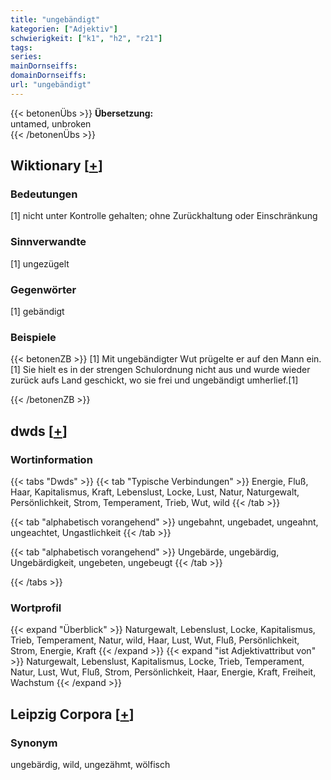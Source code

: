 ```yaml
---
title: "ungebändigt"
kategorien: ["Adjektiv"]
schwierigkeit: ["k1", "h2", "r21"]
tags:
series:
mainDornseiffs:
domainDornseiffs:
url: "ungebändigt"
---
```


{{< betonenÜbs >}}
**Übersetzung:**  
untamed, unbroken  
{{< /betonenÜbs >}}

## Wiktionary [[+](https://de.wiktionary.org/wiki/ungebändigt)]

### Bedeutungen
[1] nicht unter Kontrolle gehalten; ohne Zurückhaltung oder Einschränkung  

### Sinnverwandte
[1] ungezügelt  

### Gegenwörter
[1] gebändigt  

### Beispiele
{{< betonenZB >}}
[1] Mit ungebändigter Wut prügelte er auf den Mann ein.  
[1] Sie hielt es in der strengen Schulordnung nicht aus und wurde wieder zurück aufs Land geschickt, wo sie frei und ungebändigt umherlief.[1]  

{{< /betonenZB >}}


## dwds [[+](https://www.dwds.de/wb/ungebändigt)]

### Wortinformation
{{< tabs "Dwds" >}}
{{< tab "Typische Verbindungen" >}}
Energie, Fluß, Haar, Kapitalismus, Kraft, Lebenslust, Locke, Lust, Natur, Naturgewalt, Persönlichkeit, Strom, Temperament, Trieb, Wut, wild
{{< /tab >}}

{{< tab "alphabetisch vorangehend" >}}
ungebahnt, ungebadet, ungeahnt, ungeachtet, Ungastlichkeit
{{< /tab >}}

{{< tab "alphabetisch vorangehend" >}}
Ungebärde, ungebärdig, Ungebärdigkeit, ungebeten, ungebeugt
{{< /tab >}}

{{< /tabs >}}

### Wortprofil
{{< expand "Überblick" >}} Naturgewalt, Lebenslust, Locke, Kapitalismus, Trieb, Temperament, Natur, wild, Haar, Lust, Wut, Fluß, Persönlichkeit, Strom, Energie, Kraft {{< /expand >}}
{{< expand "ist Adjektivattribut von" >}} Naturgewalt, Lebenslust, Kapitalismus, Locke, Trieb, Temperament, Natur, Lust, Wut, Fluß, Strom, Persönlichkeit, Haar, Energie, Kraft, Freiheit, Wachstum {{< /expand >}}

## Leipzig Corpora [[+](https://corpora.uni-leipzig.de/en/res?word=ungebändigt&corpusId=deu_newscrawl-public_2018)]


### Synonym
ungebärdig, wild, ungezähmt, wölfisch

